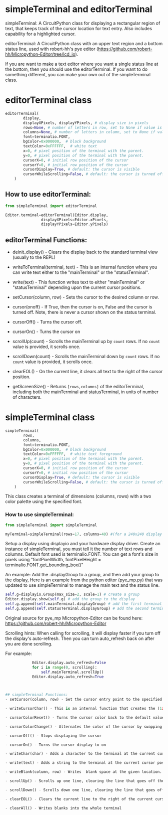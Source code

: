 # simpleTerminal and editorTerminal 

simpleTerminal:  A CircuitPython class for displaying a rectangular region of text, that keeps track of the cursor location for text entry.  Also includes capability for a highlighted cursor.

editorTerminal: A CircuitPython class with an upper text region and a bottom status line, used with robert-hh's pye editor (https://github.com/robert-hh/Micropython-Editor/tree/lcd_io).

If you are want to make a text editor where you want a single status line at the bottom, then you should use the editorTerminal.  If you want to do something different, you can make your own out of the simpleTerminal class.

# editorTerminal class

```python
editorTerminal(
        display,
        displayXPixels, displayYPixels, # display size in pixels
        rows=None, # number of letters in row, set to None if value is to be calculated based on display YPixels and the font dimensions
        columns=None, # number of letters in column, set to None if value is to be calculated based on displayXPixels and the font dimensions
        font=terminalio.FONT,
        bgColor=0x000000,  # black background
        textColor=0xFFFFFF,  # white text
        x=0, # pixel position of the terminal with the parent.
        y=0, # pixel position of the terminal with the parent.
        cursorX=0, # initial row position of the cursor
        cursorY=0, # initial row position of the cursor
        cursorDisplay=True, # default: the cursor is visible
        cursorWhileScrolling=False, # default: the cursor is turned off while scrolling.
    )
```

## How to use editorTerminal:
```python
from simpleTerminal import editorTerminal

Editor.terminal=editorTerminal(Editor.display, 
				displayXPixels=Editor.xPixels,
				displayYPixels=Editor.yPixels)
```                

## editorTerminal Functions:

- deinit_display() - Clears the display back to the standard terminal view (usually to the REPL)

- writeToTerminal(terminal, text) - This is an internal function where you can write text either to the "mainTerminal" or the "statusTerminal".

- write(text) - This function writes text to either "mainTerminal" or "statusTerminal" depending upon the current cursor positions.

- setCursor(column, row) - Sets the cursor to the desired column or row.  

- cursor(onoff) - If True, then the cursor is on, False and the cursor is turned off.
	Note, there is never a cursor shown on the status terminal.

- cursorOff() - Turns the cursor off.

- cursorOn() - Turns the cursor on

- scrollUp(count) - Scrolls the mainTerminal up by `count` rows.  If no `count` value is provided, it scrolls once.

- scrollDown(count) - Scrolls the mainTerminal down by `count` rows.  If no `count` value is provided, it scrolls once.

- clearEOL() - On the current line, it clears all text to the right of the cursor position.

- getScreenSize() - Returns `[rows,columns]` of the editorTerminal, including both the mainTerminal and statusTerminal, in units of number of characters.

# simpleTerminal class

```python
simpleTerminal(
        rows,
        columns,
        font=terminalio.FONT,
        bgColor=0x000000,  # black background
        textColor=0xFFFFFF,  # white text foreground
        x=0, # pixel position of the terminal with the parent.
        y=0, # pixel position of the terminal with the parent.
        cursorX=0, # initial row position of the cursor
        cursorY=0, # initial row position of the cursor
        cursorDisplay=True, # default: the cursor is visible
        cursorWhileScrolling=False, # default: the cursor is turned off while scrolling.
    )
```

This class creates a terminal of dimensions (columns, rows) with a two color palette using the specified font. 

### How to use simpleTerminal:
```python
from simpleTerminal import simpleTerminal

myTerminal=simpleTerminal(rows=17, columns=40) #(for a 240x240 display using the default terminalio.FONT)
```

Setup a display using displayio and your hardware display driver.
Create an instance of simpleTerminal, you must tell it the number of text
rows and columns.
Default font used is terminalio.FONT.
You can get a font's size in pixels using "fontPixelWidth, fontPixelHeight = terminalio.FONT.get_bounding_box()"

An example:
Add the .displayGroup to a group, and then add your group to the display,
Here is an example from the python editor (pye_mp.py) that was updated
to use simpleTerminal to manage the main text and the status line.

```python
self.g=displayio.Group(max_size=2, scale=1) # create a group
Editor.display.show(self.g) # add the group to the display
self.g.append(self.mainTerminal.displayGroup) # add the first terminal's displayGroup to my main group
self.g.append(self.statusTerminal.displayGroup) # add the second terminal's displayGroup to my main group
```

Original source for pye_mp Micropython-Editor can be found here:
     https://github.com/robert-hh/Micropython-Editor


Scrolling hints:
When calling for scrolling, it will display faster if you turn
off the display's auto-refresh. Then you can turn auto_refresh
back on after you are done scrolling.

For example:
```python
            Editor.display.auto_refresh=False
            for i in range(0, scrolling):
                self.mainTerminal.scrollUp()
            Editor.display.auto_refresh=True

 

## simpleTerminal Functions:
- setCursor(column, row) - Set the cursor entry point to the specified location.  It is perfectly ok to set the cursor outside of the display, but nothing will show when text is added at that location.

- writeCursorChar() - This is an internal function that creates the (1x1) tile grid for the cursor, so that the letter matches whatever is in the main tile grid.

- cursorColorReset() - Turns the cursor color back to the default values, used for setting back to the original value.

- cursorColorChange() - Alternates the color of the cursor by swapping the background and foreground color

- cursorOff() - Stops displaying the cursor

- cursorOn() - Turns the cursor display to on

- writeChar(char) - Adds a character to the terminal at the current cursor position, increments the cursor

- write(text) - Adds a string to the terminal at the current cursor position.  Also handles newline, carriage return and backspace.

- writeBlank(column, row) - Writes  blank space at the given location.  Note: This does not update the cursor position.

- scrollUp() - Scrolls up one line, clearing the line that goes off the display

- scrollDown() - Scrolls down one line, clearing the line that goes off the display

- clearEOL() - Clears the current line to the right of the current cursor position

- clearAll() - Writes blanks into the whole terminal
